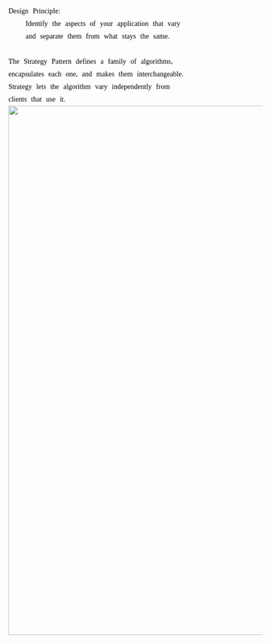 
<font style="color: black; font-family: 微软雅黑; white-space: pre-wrap; line-height: 25px; word-spacing: 5px; word-break: normal">
Design Principle:
    Identify the aspects of your application that vary
    and separate them from what stays the same.
</font>

<font style="color: black; font-family: 微软雅黑; white-space: pre-wrap; line-height: 25px; word-spacing: 5px; word-break: normal">
The Strategy Pattern defines a family of algorithms,
encapsulates each one, and makes them interchangeable.
Strategy lets the algorithm vary independently from
clients that use it.
</font>

<image src="static/cs/design-pattern/img/1.png" style="width:1050px" />

